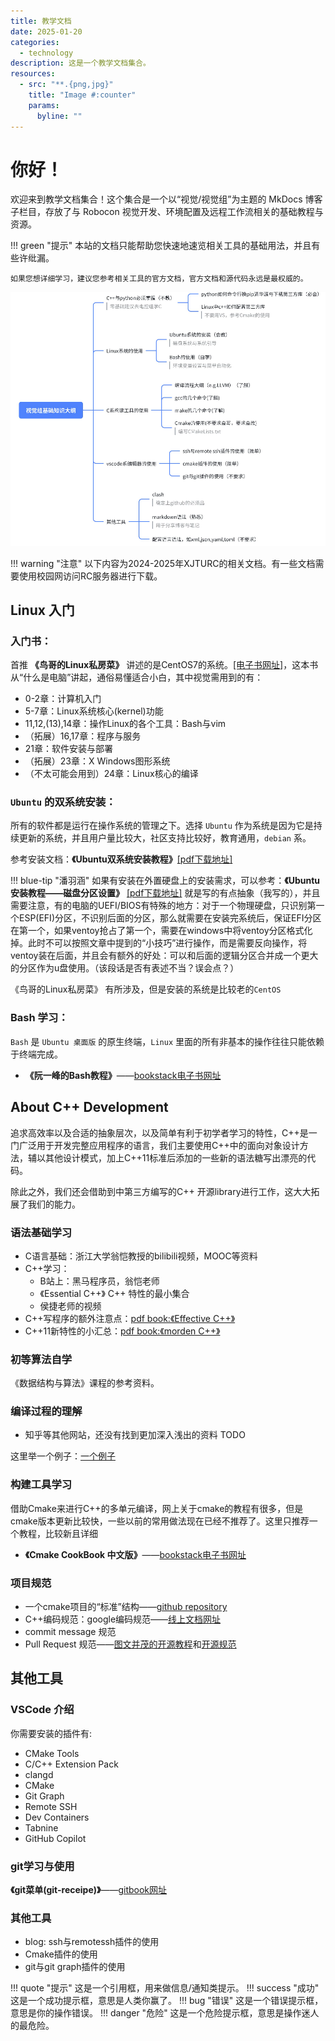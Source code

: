 ```yaml
---
title: 教学文档
date: 2025-01-20
categories:
  - technology 
description: 这是一个教学文档集合。
resources:
  - src: "**.{png,jpg}"
    title: "Image #:counter"
    params:
      byline: ""
---
```

# 你好！

欢迎来到教学文档集合！这个集合是一个以“视觉/视觉组”为主题的 MkDocs 博客子栏目，存放了与 Robocon 视觉开发、环境配置及远程工作流相关的基础教程与资源。

!!! green "提示"
    本站的文档只能帮助您快速地速览相关工具的基础用法，并且有些许纰漏。

    如果您想详细学习，建议您参考相关工具的官方文档，官方文档和源代码永远是最权威的。


![](intropic.png)

!!! warning "注意"
    以下内容为2024-2025年XJTURC的相关文档。有一些文档需要使用校园网访问RC服务器进行下载。

## Linux 入门

### 入门书：

首推 **《鸟哥的Linux私房菜》** 讲述的是CentOS7的系统。[[电子书网址]](https://wizardforcel.gitbooks.io/vbird-linux-basic-4e/content/15.html)，这本书从“什么是电脑”讲起，通俗易懂适合小白，其中视觉需用到的有：

  - 0-2章：计算机入门
  - 5-7章：Linux系统核心(kernel)功能
  - 11,12,(13),14章：操作Linux的各个工具：Bash与vim
  - （拓展）16,17章：程序与服务
  - 21章：软件安装与部署
  - （拓展）23章：X Windows图形系统
  - （不太可能会用到）24章：Linux核心的编译

### `Ubuntu` 的双系统安装：

所有的软件都是运行在操作系统的管理之下。选择 `Ubuntu` 作为系统是因为它是持续更新的系统，并且用户量比较大，社区支持比较好，教育通用，`debian` 系。

参考安装文档：**《Ubuntu双系统安装教程》**[[pdf下载地址]](https://115.154.129.4:5200/files/api/public/dl/J1gGccUv/public/Share/links/Ubuntu%E5%AE%89%E8%A3%85%E6%95%99%E7%A8%8B.pdf)

!!! blue-tip "潘羽涵"
    如果有安装在外置硬盘上的安装需求，可以参考：**《Ubuntu安装教程——磁盘分区设置》** [[pdf下载地址]](https://115.154.129.4:5200/files/api/public/dl/dJ32ey2v/public/Share/links/Ubuntu%E5%AE%89%E8%A3%85%E6%95%99%E7%A8%8B%E2%80%94%E2%80%94%E7%A3%81%E7%9B%98%E5%88%86%E5%8C%BA%E8%AE%BE%E7%BD%AE.pdf) 就是写的有点抽象（我写的），并且需要注意，有的电脑的UEFI/BIOS有特殊的地方：对于一个物理硬盘，只识别第一个ESP(EFI)分区，不识别后面的分区，那么就需要在安装完系统后，保证EFI分区在第一个，如果ventoy抢占了第一个，需要在windows中将ventoy分区格式化掉。此时不可以按照文章中提到的“小技巧”进行操作，而是需要反向操作，将ventoy装在后面，并且会有额外的好处：可以和后面的逻辑分区合并成一个更大的分区作为u盘使用。（该段话是否有表述不当？误会点？）


《鸟哥的Linux私房菜》 有所涉及，但是安装的系统是比较老的`CentOS`

### Bash 学习：

`Bash` 是 `Ubuntu 桌面版` 的原生终端，`Linux` 里面的所有非基本的操作往往只能依赖于终端完成。

-  **《阮一峰的Bash教程》**——[bookstack电子书网址](https://www.bookstack.cn/read/bash-tutorial/docs-intro.md)

## About C++ Development

追求高效率以及合适的抽象层次，以及简单有利于初学者学习的特性，C++是一门广泛用于开发完整应用程序的语言，我们主要使用C++中的面向对象设计方法，辅以其他设计模式，加上C++11标准后添加的一些新的语法糖写出漂亮的代码。

除此之外，我们还会借助到中第三方编写的C++ 开源library进行工作，这大大拓展了我们的能力。

### 语法基础学习

- C语言基础：浙江大学翁恺教授的bilibili视频，MOOC等资料
- C++学习：
  - B站上：黑马程序员，翁恺老师
  - 《Essential C++》 C++ 特性的最小集合
  - 侯捷老师的视频
- C++写程序的额外注意点：[pdf book:《Effective C++》](https://115.154.129.4:5200/files/api/public/dl/c1IHQFQa/public/Share/links/C%2B%2B/Effective%20C%2B%2B%20%E4%B8%AD%E6%96%87%E7%AC%AC%E4%B8%89%E7%89%88.pdf)
- C++11新特性的小汇总：[pdf book:《morden C++》](https://115.154.129.4:5200/files/api/public/dl/zz4zJABW/public/Share/links/C%2B%2B/morden%20C%2B%2B%20%E6%95%99%E7%A8%8B%20%E4%B8%AD%E6%96%87%E7%89%88.pdf)

### 初等算法自学

《数据结构与算法》课程的参考资料。

### 编译过程的理解

- 知乎等其他网站，还没有找到更加深入浅出的资料 TODO

这里举一个例子：[一个例子](https://zhuanlan.zhihu.com/p/612556530)

### 构建工具学习

借助Cmake来进行C++的多单元编译，网上关于cmake的教程有很多，但是cmake版本更新比较快，一些以前的常用做法现在已经不推荐了。这里只推荐一个教程，比较新且详细

- **《Cmake CookBook 中文版》**——[bookstack电子书网址](https://www.bookstack.cn/books/CMake-Cookbook)

### 项目规范

- 一个cmake项目的“标准”结构——[github repository](https://github.com/kigster/cmake-project-template)
- C++编码规范：google编码规范——[线上文档网址](https://zh-google-styleguide.readthedocs.io/en/latest/google-cpp-styleguide/headers.html)
- commit message 规范
- Pull Request 规范——[图文并茂的开源教程](https://zhuanlan.zhihu.com/p/584834288)和[开源规范](https://github.com/TaleLin/lin-ui/wiki/Pull-Request-%E8%A7%84%E8%8C%83)

## 其他工具

### VSCode 介绍

你需要安装的插件有:

- CMake Tools
- C/C++ Extension Pack
- clangd
- CMake
- Git Graph
- Remote SSH
- Dev Containers
- Tabnine
- GitHub Copilot

### git学习与使用

**《git菜单(git-receipe)》**——[gitbook网址](https://selierlin.github.io/git-recipes/#/)

### 其他工具

- blog: ssh与remotessh插件的使用
- Cmake插件的使用
- git与git graph插件的使用

!!! quote "提示"
    这是一个引用框，用来做信息/通知类提示。
!!! success "成功"
    这是一个成功提示框，意思是人类你赢了。
!!! bug "错误"
    这是一个错误提示框，意思是你的操作错误。
!!! danger "危险"
    这是一个危险提示框，意思是操作迷人的最危险。
